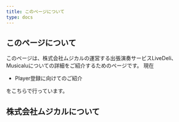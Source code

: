 ```yaml
---
title: このページについて
type: docs
---
```


## このページについて

このページは、株式会社ムジカルの運営する出張演奏サービスLiveDeli、Musicaluについての詳細をご紹介するためのページです。
現在

- Player登録に向けてのご紹介

をこちらで行っています。

## 株式会社ムジカルについて
